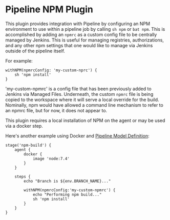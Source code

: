 # Pipeline NPM Plugin

This plugin provides integration with Pipeline by configuring an NPM environment to use within a pipeline job by calling `sh npm` or `bat npm`.  This is accomplished by adding an `npmrc` as a custom config file to be centrally managed  by Jenkins.  This is useful for managing registries, authorizations, and any other npm settings that one would like to manage via Jenkins outside of the pipeline itself.

For example:
```
withNPM(npmrcConfig: 'my-custom-nprc') {
    sh 'npm install'
}
```
'my-custom-npmrc' is a config file that has been previously added to Jenkins via Managed Files.  Underneath, the custom `npmrc` file is being copied to the workspace where it will serve a local override for the build.  Nominally, npm would have allowed a command line mechanism to refer to an npmrc file, but for now, it does not appear to.

This plugin requires a local installation of NPM on the agent or may be used via a docker step.

Here's another example using Docker and [Pipeline Model Definition](https://github.com/jenkinsci/pipeline-model-definition-plugin/wiki/getting%20started):

```
stage('npm-build') {
    agent {
        docker {
            image 'node:7.4'
        }
    }

    steps {
        echo "Branch is ${env.BRANCH_NAME}..."

        withNPM(npmrcConfig:'my-custom-npmrc') {
            echo "Performing npm build..."
            sh 'npm install'
        }
    }
}
```

